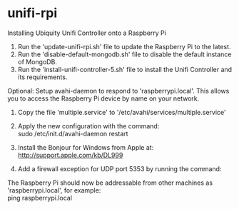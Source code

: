 # unifi-rpi
Installing Ubiquity Unifi Controller onto a Raspberry Pi

1. Run the 'update-unifi-rpi.sh' file to update the Raspberry Pi to the latest.
2. Run the 'disable-default-mongodb.sh' file to disable the default instance of MongoDB.
3. Run the 'install-unifi-controller-5.sh' file to install the Unifi Controller and its requirements.

Optional:
Setup avahi-daemon to respond to 'raspberrypi.local'.  This allows you to access the Raspberry Pi device by name on your network.

1. Copy the file 'multiple.service' to '/etc/avahi/services/multiple.service'
2. Apply the new configuration with the command:  
   sudo /etc/init.d/avahi-daemon restart
   
3. Install the Bonjour for Windows from Apple at: http://support.apple.com/kb/DL999
4. Add a firewall exception for UDP port 5353 by running the command: 

The Raspberry Pi should now be addressable from other machines as 'raspberrypi.local', for example:  
ping raspberrypi.local

